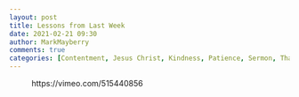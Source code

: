 ```yaml
---
layout: post
title: Lessons from Last Week
date: 2021-02-21 09:30
author: MarkMayberry
comments: true
categories: [Contentment, Jesus Christ, Kindness, Patience, Sermon, Thankfulness, Trials]
---
```

<!-- wp:embed {"url":"https://vimeo.com/515440856","type":"video","providerNameSlug":"vimeo","responsive":true,"className":"wp-embed-aspect-4-3 wp-has-aspect-ratio"} -->
<figure class="wp-block-embed is-type-video is-provider-vimeo wp-block-embed-vimeo wp-embed-aspect-4-3 wp-has-aspect-ratio"><div class="wp-block-embed__wrapper">
https://vimeo.com/515440856
</div></figure>
<!-- /wp:embed -->
